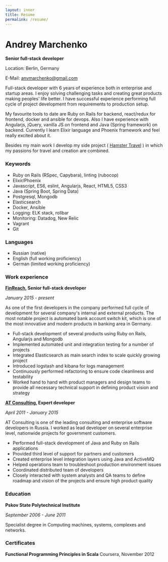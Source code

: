 ```yaml
---
layout: inner
title: Resume
permalink: /resume/
---
```


# Andrey Marchenko

**Senior full-stack developer**

Location: Berlin, Germany

E-Mail: anvmarchenko@gmail.com

Full-stack developer with 6 years of experience both in enterprise and startup areas. I enjoy solving challenging tasks and creating great products making peoples' life better. I have successful experience performing full cycle of project development from requirements to production setup.

My favourite tools to date are Ruby on Rails for backend, react/redux for frontend, docker and ansible for devops. Also I have experience with Angularjs, jQuery, vanilla JS on frontend and Java (Spring framework) on backend. Currently I learn Elixir language and Phoenix framework and feel really excited about it.

Besides my main work I develop my side project ( [Hamster Travel](http://hamster.travel/) ) in which my passions for travel and creation are combined.

### Keywords
* Ruby on Rails (RSpec, Capybara), linting (rubocop)
* Elixir/Phoenix
* Javascript, ES6, eslint, Angularjs, React, HTML5, CSS3
* Java (Spring Boot, Spring Data)
* Postgresql, Mongodb
* Elasticsearch
* Docker, Ansible
* Logging: ELK stack, rollbar
* Monitoring: Datadog, New Relic
* Vagrant
* Git

### Languages
* Russian (native)
* English (full working proficiency)
* German (limited working proficiency)

### Work experience

**[FinReach](http://finreach.de), Senior full-stack developer**

_January 2015 - present_

As one of the first developers in the company performed full cycle of development for several company's internal and external products. The most notable project is automated bank account switch kit, which is one of the most innovative and modern products in banking area in Germany.

* Full-stack development of several products using Ruby on Rails, Angularjs and Mongodb
* Implemented automated unit and integration testing for a number of projects
* Integrated Elasticsearch as main search index to scale quickly growing project
* Introduced logstash and kibana for logs management
* Continuously performed refactoring to ensure code cleanliness and testability
* Worked hand to hand with product managers and design teams to provide all necessary technical support in defining product vision and strategy


**[AT Consulting](http://at-consulting.ru), Expert developer**

_April 2011 - January 2015_

AT Consulting is one of the leading consulting and enterprise software developers in Russia. I worked as lead developer on several enterprise level, nationwide projects for government customers.

* Performed full-stack development of Java and Ruby on Rails applications
* Provided third level of support for partners and customers
* Created enterprise level integration layers using Java and ActiveMQ
* Helped operations team to troubleshoot production environment issues
* Coordinated distributed team of developers
* Closely interacted with system analysts and QA teams to define roadmap and vision of the projects and ensure high product quality

### Education

**Pskov State Polytechnical Institute**

_September 2006 - June 2011_

Specialist degree in Computing machines, systems, complexes and networks.

### Certificates

**Functional Programming Principles in Scala**
Coursera, November 2012
